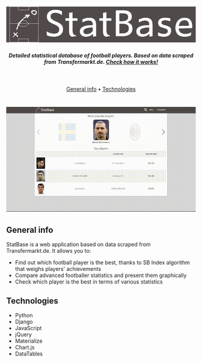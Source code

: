 <h1 align="center">
  <br>
  <a href="https://statbasetest.herokuapp.com/"><img src="https://github.com/KarolSakwa/StatBase/blob/master/static/StatBase/img/sb_logo_mid.png" alt="StatBase" ></a>
  <br>
</h1>
<h5 align="center">Detailed statistical database of football players. Based on data scraped from Transfermarkt.de. <a href="https://statbasetest.herokuapp.com/">Check how it works!</a></h5>
<br>
<p align="center">
  <a href="#general-info">General info</a> •
  <a href="#technologies">Technologies</a>
</p>
<h1 align="center">
  <img src="https://github.com/KarolSakwa/StatBase/blob/master/static/StatBase/img/sb-demo.gif?raw=true" alt="StatBase demo" />
</h1>



## General info

StatBase is a web application based on data scraped from Transfermarkt.de. It allows you to: 
- Find out which football player is the best, thanks to SB Index algorithm that weighs players' achievements
- Compare advanced footballer statistics and present them graphically
- Check which player is the best in terms of various statistics

## Technologies

- Python
- Django
- JavaScript
- jQuery
- Materialize
- Chart.js
- DataTables
